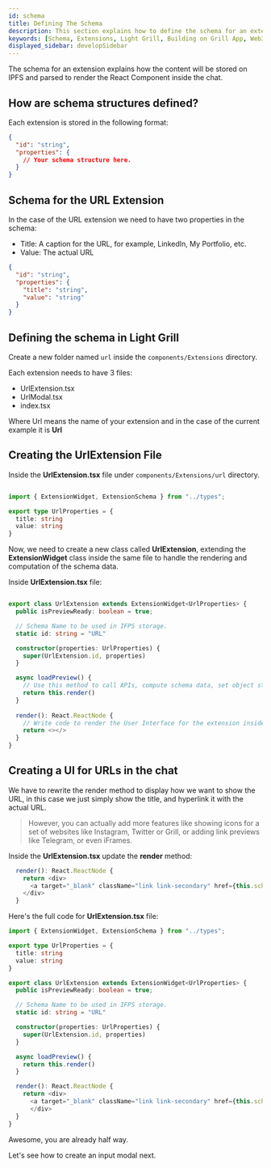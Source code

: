 ```yaml
---
id: schema
title: Defining The Schema
description: This section explains how to define the schema for an extension for the Light Grill app.  
keywords: [Schema, Extensions, Light Grill, Building on Grill App, Web3 Social, Blockchain, Subsocial]
displayed_sidebar: developSidebar
---
```


The schema for an extension explains how the content will be stored on IPFS and parsed to render the React Component inside the chat.

## How are schema structures defined?

Each extension is stored in the following format:

```json
{
  "id": "string",
  "properties": {
    // Your schema structure here.
  }
}
```

## Schema for the URL Extension

In the case of the URL extension we need to have two properties in the schema:
- Title: A caption for the URL, for example, LinkedIn, My Portfolio, etc.
- Value: The actual URL

```json
{
  "id": "string",
  "properties": {
    "title": "string",
    "value": "string"
  }
}
```

## Defining the schema in Light Grill

Create a new folder named `url` inside the `components/Extensions` directory.

Each extension needs to have 3 files:

- UrlExtension.tsx
- UrlModal.tsx
- index.tsx

Where Url means the name of your extension and in the case of the current example it is **Url**


## Creating the UrlExtension File

Inside the **UrlExtension.tsx** file under `components/Extensions/url` directory.

```ts

import { ExtensionWidget, ExtensionSchema } from "../types";

export type UrlProperties = {
  title: string
  value: string
}


```

Now, we need to create a new class called **UrlExtension**, extending the **ExtensionWidget** class inside the same file to handle the rendering and computation of the schema data.

Inside **UrlExtension.tsx** file:
```ts

export class UrlExtension extends ExtensionWidget<UrlProperties> {
  public isPreviewReady: boolean = true;

  // Schema Name to be used in IFPS storage.
  static id: string = "URL"

  constructor(properties: UrlProperties) {
    super(UrlExtension.id, properties)
  }

  async loadPreview() {
    // Use this method to call APIs, compute schema data, set object state, etc.
    return this.render()
  }
  
  render(): React.ReactNode {
    // Write code to render the User Interface for the extension inside chat component.
    return <></>
  }
}

```

## Creating a UI for URLs in the chat

We have to rewrite the render method to display how we want to show the URL, in this case we just simply show the title, and hyperlink it with the actual URL.

> However, you can actually add more features like showing icons for a set of websites like Instagram, Twitter or Grill, or adding link previews like Telegram, or even iFrames.

Inside the **UrlExtension.tsx** update the **render** method:

```ts
  render(): React.ReactNode {
    return <div>
      <a target="_blank" className="link link-secondary" href={this.schema.properties.value}>{this.schema.properties.title}</a>
    </div>
  }
```

Here's the full code for **UrlExtension.tsx** file:

```ts
import { ExtensionWidget, ExtensionSchema } from "../types";

export type UrlProperties = {
  title: string
  value: string
}

export class UrlExtension extends ExtensionWidget<UrlProperties> {
  public isPreviewReady: boolean = true;

  // Schema Name to be used in IFPS storage.
  static id: string = "URL"

  constructor(properties: UrlProperties) {
    super(UrlExtension.id, properties)
  }

  async loadPreview() {
    return this.render()
  }

  render(): React.ReactNode {
    return <div>
      <a target="_blank" className="link link-secondary" href={this.schema.properties.value}>{this.schema.properties.title}</a>
      </div>
  }
}

```

Awesome, you are already half way. 

Let's see how to create an input modal next.

